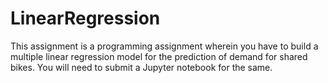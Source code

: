# LinearRegression

This assignment is a programming assignment wherein you have to build a multiple linear regression model for the prediction of demand for shared bikes. You will need to submit a Jupyter notebook for the same. 
